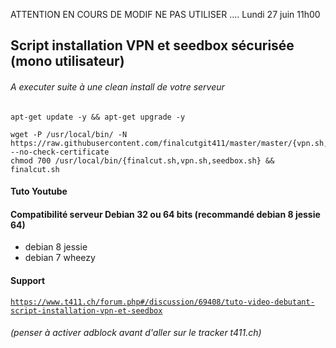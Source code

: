 ATTENTION EN COURS DE MODIF NE PAS UTILISER ....
Lundi 27 juin 11h00


## Script installation VPN et seedbox sécurisée (mono utilisateur)
###### A executer suite à une clean install de votre serveur
```
apt-get update -y && apt-get upgrade -y
```
```
wget -P /usr/local/bin/ -N https://raw.githubusercontent.com/finalcutgit411/master/master/{vpn.sh,seedbox.sh,finalcut.sh,functions.sh,variables.sh} --no-check-certificate
chmod 700 /usr/local/bin/{finalcut.sh,vpn.sh,seedbox.sh} && finalcut.sh
```







#### Tuto Youtube


#### Compatibilité serveur Debian 32 ou 64 bits (recommandé debian 8 jessie 64)
 * debian 8  jessie 
 * debian 7  wheezy

#### Support
<code>https://www.t411.ch/forum.php#/discussion/69408/tuto-video-debutant-script-installation-vpn-et-seedbox</code>
###### (penser à activer adblock avant d'aller sur le tracker t411.ch)
